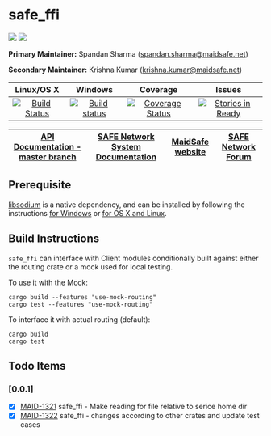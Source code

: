 # safe_ffi

[![](https://img.shields.io/badge/Project%20SAFE-Approved-green.svg)](http://maidsafe.net/applications) [![](https://img.shields.io/badge/License-GPL3-green.svg)](https://github.com/maidsafe/crust/blob/master/COPYING)


**Primary Maintainer:**     Spandan Sharma (spandan.sharma@maidsafe.net)

**Secondary Maintainer:**   Krishna Kumar (krishna.kumar@maidsafe.net)

|Linux/OS X|Windows|Coverage|Issues|
|:--------:|:-----:|:------:|:----:|
|[![Build Status](https://travis-ci.org/maidsafe/safe_ffi.svg?branch=master)](https://travis-ci.org/maidsafe/safe_ffi)|[![Build status](https://ci.appveyor.com/api/projects/status/5nqc5h06v3vsp2ad/branch/master?svg=true)](https://ci.appveyor.com/project/MaidSafe-QA/safe-ffi/branch/master)|[![Coverage Status](https://coveralls.io/repos/maidsafe/safe_ffi/badge.svg?branch=master&service=github)](https://coveralls.io/github/maidsafe/safe_ffi?branch=master)|[![Stories in Ready](https://badge.waffle.io/maidsafe/safe_ffi.png?label=ready&title=Ready)](https://waffle.io/maidsafe/safe_ffi)|

| [API Documentation - master branch](http://maidsafe.net/safe_ffi/master) | [SAFE Network System Documentation](http://systemdocs.maidsafe.net) | [MaidSafe website](http://maidsafe.net) | [SAFE Network Forum](https://forum.safenetwork.io) |
|:------:|:-------:|:-------:|:-------:|

## Prerequisite

[libsodium](https://github.com/jedisct1/libsodium) is a native dependency, and can be installed by following the instructions [for Windows](https://github.com/maidsafe/QA/blob/master/Documentation/Install%20libsodium%20for%20Windows.md) or [for OS X and Linux](https://github.com/maidsafe/QA/blob/master/Documentation/Install%20libsodium%20for%20OS%20X%20or%20Linux.md).

## Build Instructions

`safe_ffi` can interface with Client modules conditionally built against either the routing crate or a mock used for local testing.

To use it with the Mock:
```
cargo build --features "use-mock-routing"
cargo test --features "use-mock-routing"
```

To interface it with actual routing (default):
```
cargo build
cargo test
```

## Todo Items

### [0.0.1]
- [X] [MAID-1321](https://maidsafe.atlassian.net/browse/MAID-1321) safe_ffi - Make reading for file relative to serice home dir
- [X] [MAID-1322](https://maidsafe.atlassian.net/browse/MAID-1322) safe_ffi - changes according to other crates and update test cases
